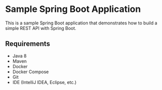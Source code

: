 # Sample Spring Boot Application
This is a sample Spring Boot application that demonstrates how to build a simple REST API with Spring Boot.

## Requirements
- Java 8
- Maven
- Docker
- Docker Compose
- Git
- IDE (IntelliJ IDEA, Eclipse, etc.)